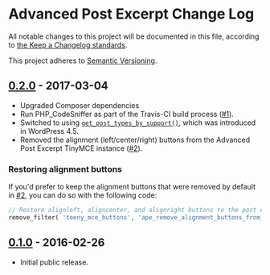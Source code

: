 # Advanced Post Excerpt Change Log

All notable changes to this project will be documented in this file, according to [the Keep a Changelog standards](http://keepachangelog.com/).

This project adheres to [Semantic Versioning](http://semver.org/).


## [0.2.0] - 2017-03-04

* Upgraded Composer dependencies
* Run PHP_CodeSniffer as part of the Travis-CI build process ([#1]).
* Switched to using [`get_post_types_by_support()`](https://developer.wordpress.org/reference/functions/get_post_types_by_support/), which was introduced in WordPress 4.5.
* Removed the alignment (left/center/right) buttons from the Advanced Post Excerpt TinyMCE instance ([#2]).

### Restoring alignment buttons

If you'd prefer to keep the alignment buttons that were removed by default in [#2], you can do so with the following code:

```php
// Restore alignleft, aligncenter, and alignright buttons to the post excerpt editor.
remove_filter( 'teeny_mce_buttons', 'ape_remove_alignment_buttons_from_excerpt', 10, 2 );
```


## [0.1.0] - 2016-02-26

* Initial public release.


[Unreleased]: https://github.com/stevegrunwell/advanced-post-excerpt/compare/master...develop
[0.2.0]: https://github.com/stevegrunwell/advanced-post-excerpt/releases/tag/v0.2.0
[0.1.0]: https://github.com/stevegrunwell/advanced-post-excerpt/releases/tag/v0.1.0
[#1]: https://github.com/stevegrunwell/advanced-post-excerpt/issues/1
[#2]: https://github.com/stevegrunwell/advanced-post-excerpt/issues/2
